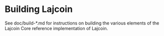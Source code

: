 Building Lajcoin
=============

See doc/build-*.md for instructions on building the various
elements of the Lajcoin Core reference implementation of Lajcoin.
